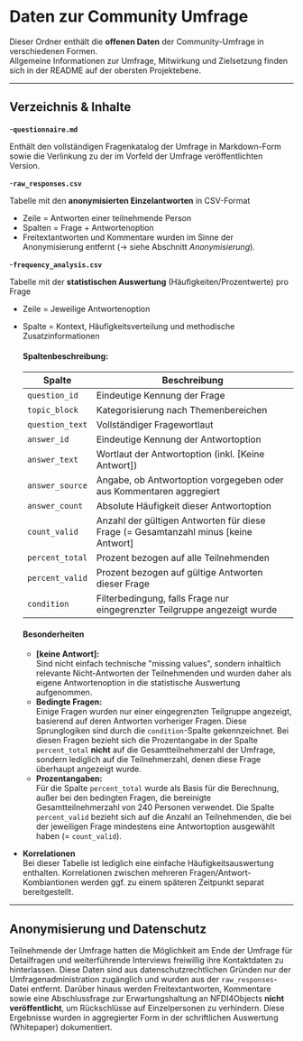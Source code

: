 # Daten zur Community Umfrage

Dieser Ordner enthält die **offenen Daten** der Community-Umfrage in verschiedenen Formen.  
Allgemeine Informationen zur Umfrage, Mitwirkung und Zielsetzung finden sich in der README auf der obersten Projektebene.

---

## Verzeichnis & Inhalte

-**`questionnaire.md`**

Enthält den vollständigen Fragenkatalog der Umfrage in Markdown-Form sowie die Verlinkung zu der im Vorfeld der Umfrage veröffentlichten Version.

-**`raw_responses.csv`**  

  Tabelle mit den **anonymisierten Einzelantworten** in CSV-Format
  - Zeile = Antworten einer teilnehmende Person
  - Spalten = Frage + Antwortenoption
  - Freitextantworten und Kommentare wurden im Sinne der Anonymisierung entfernt (→ siehe Abschnitt *Anonymisierung*).

-**`frequency_analysis.csv`**

  Tabelle mit der **statistischen Auswertung** (Häufigkeiten/Prozentwerte) pro Frage  
  - Zeile = Jeweilige Antwortenoption
  - Spalte = Kontext, Häufigkeitsverteilung und methodische Zusatzinformationen  
    #### Spaltenbeschreibung:  
      | Spalte | Beschreibung |
      |--------|-------------|
      | `question_id` | Eindeutige Kennung der Frage|
      | `topic_block` | Kategorisierung nach Themenbereichen |
      | `question_text` | Vollständiger Fragewortlaut |
      | `answer_id` | Eindeutige Kennung der Antwortoption
      | `answer_text` | Wortlaut der Antwortoption (inkl. [Keine Antwort]) |
      | `answer_source` | Angabe, ob Antwortoption vorgegeben oder aus Kommentaren aggregiert |
      | `answer_count` | Absolute Häufigkeit dieser Antwortoption |
      | `count_valid`| Anzahl der gültigen Antworten für diese Frage (= Gesamtanzahl minus [keine Antwort] |
      | `percent_total` | Prozent bezogen auf alle Teilnehmenden |
      | `percent_valid` | Prozent bezogen auf gültige Antworten dieser Frage
      | `condition` | Filterbedingung, falls Frage nur eingegrenzter Teilgruppe angezeigt wurde |
  
    #### Besonderheiten
    - **[keine Antwort]:**  
      Sind nicht einfach technische "missing values", sondern inhaltlich relevante Nicht-Antworten der Teilnehmenden und wurden daher als eigene Antwortenoption in die statistische Auswertung aufgenommen.
    - **Bedingte Fragen:**  
      Einige Fragen wurden nur einer eingegrenzten Teilgruppe angezeigt, basierend auf deren Antworten vorheriger Fragen. Diese Sprunglogiken sind durch die `condition`-Spalte gekennzeichnet.
      Bei diesen Fragen bezieht sich die Prozentangabe in der Spalte `percent_total` **nicht** auf die Gesamtteilnehmerzahl der Umfrage, sondern lediglich auf die Teilnehmerzahl, denen diese Frage überhaupt angezeigt wurde. 
    - **Prozentangaben:**  
      Für die Spalte `percent_total` wurde als Basis für die Berechnung, außer bei den bedingten Fragen, die bereinigte Gesamtteilnehmerzahl von 240 Personen  verwendet.
      Die Spalte `percent_valid` bezieht sich auf die Anzahl an Teilnehmenden, die bei der jeweiligen Frage mindestens eine Antwortoption ausgewählt haben (= `count_valid`).
   - **Korrelationen**  
     Bei dieser Tabelle ist lediglich eine einfache Häufigkeitsauswertung enthalten. Korrelationen zwischen mehreren Fragen/Antwort-Kombiantionen werden ggf. zu einem späteren Zeitpunkt separat bereitgestellt.

---

## Anonymisierung und Datenschutz  
Teilnehmende der Umfrage hatten die Möglichkeit am Ende der Umfrage für Detailfragen und weiterführende Interviews freiwillig ihre Kontaktdaten zu hinterlassen. Diese Daten sind aus datenschutzrechtlichen Gründen nur der Umfragenadministration zugänglich und wurden aus der `raw_responses`-Datei entfernt. 
Darüber hinaus werden Freitextantworten, Kommentare sowie eine Abschlussfrage zur Erwartungshaltung an NFDI4Objects **nicht veröffentlicht**, um Rückschlüsse auf Einzelpersonen zu verhindern. Diese Ergebnisse wurden in aggregierter Form in der schriftlichen Auswertung (Whitepaper) dokumentiert.

      
